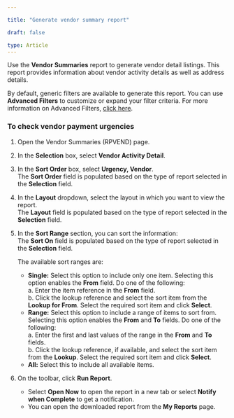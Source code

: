 ```yaml
---

title: "Generate vendor summary report"  

draft: false 

type: Article
---
```



Use the **Vendor Summaries** report to generate vendor detail listings. This report provides information about vendor activity details as well as address details.

By default, generic filters are available to generate this report. You can use **Advanced Filters** to customize or expand your filter criteria. For more information on Advanced Filters, [click here]().


### To check vendor payment urgencies

1. Open the Vendor Summaries (RPVEND) page.
2. In the **Selection** box, select **Vendor Activity Detail**.  
3. In the **Sort Order** box, select **Urgency, Vendor**.  
   The **Sort Order** field is populated based on the type of report selected in the **Selection** field.  
4. In the **Layout** dropdown, select the layout in which you want to view the report.  
   The **Layout** field is populated based on the type of report selected in the **Selection** field.  
5. In the **Sort Range** section, you can sort the information:  
   The **Sort On** field is populated based on the type of report selected in the **Selection** field.  

   The available sort ranges are:  
   - **Single:** Select this option to include only one item.  Selecting this option enables the **From** field. Do one of the following:  
       a. Enter the item reference in the **From** field.  
       b. Click the lookup reference and select the sort item from the **Lookup for From**. Select the required sort item and click **Select**.  
   - **Range:** Select this option to include a range of items to sort from.  Selecting this option enables the **From** and **To** fields.  Do one of the following:  
       a. Enter the first and last values of the range in the **From** and **To** fields.  
       b. Click the lookup reference, if available, and select the sort item from the **Lookup**. Select the required sort item and click **Select**.  
   - **All:** Select this to include all available items.  

6. On the toolbar, click **Run Report**.  
   - Select **Open Now** to open the report in a new tab or select **Notify when Complete** to get a notification.  
   - You can open the downloaded report from the **My Reports** page.  
